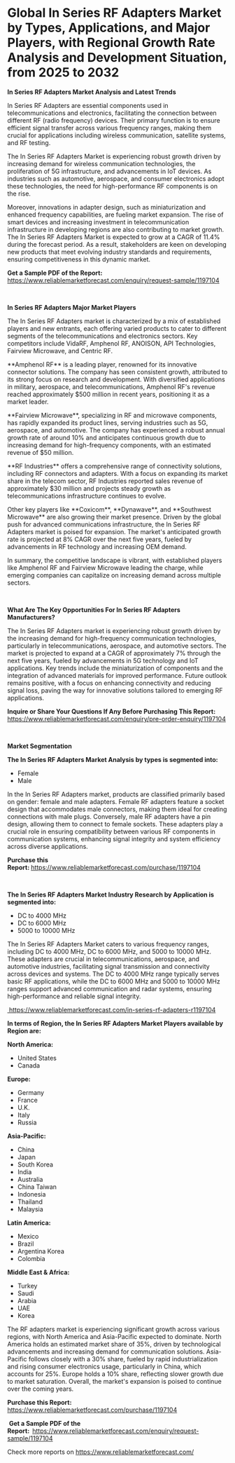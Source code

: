 <p><h1>Global In Series RF Adapters Market by Types, Applications, and Major Players, with Regional Growth Rate Analysis and Development Situation, from 2025 to 2032</h1></p><p><strong>In Series RF Adapters Market Analysis and Latest Trends</strong></p>
<p><p>In Series RF Adapters are essential components used in telecommunications and electronics, facilitating the connection between different RF (radio frequency) devices. Their primary function is to ensure efficient signal transfer across various frequency ranges, making them crucial for applications including wireless communication, satellite systems, and RF testing.</p><p>The In Series RF Adapters Market is experiencing robust growth driven by increasing demand for wireless communication technologies, the proliferation of 5G infrastructure, and advancements in IoT devices. As industries such as automotive, aerospace, and consumer electronics adopt these technologies, the need for high-performance RF components is on the rise. </p><p>Moreover, innovations in adapter design, such as miniaturization and enhanced frequency capabilities, are fueling market expansion. The rise of smart devices and increasing investment in telecommunication infrastructure in developing regions are also contributing to market growth. The In Series RF Adapters Market is expected to grow at a CAGR of 11.4% during the forecast period. As a result, stakeholders are keen on developing new products that meet evolving industry standards and requirements, ensuring competitiveness in this dynamic market.</p></p>
<p><strong>Get a Sample PDF of the Report:&nbsp;</strong> <a href="https://www.reliablemarketforecast.com/enquiry/request-sample/1197104?utm_campaign=2280&utm_medium=2&utm_source=Github&utm_content=ia&utm_term=13022025&utm_id=in-series-rf-adapters">https://www.reliablemarketforecast.com/enquiry/request-sample/1197104</a></p>
<p>&nbsp;</p>
<p><strong>In Series RF Adapters Major Market Players</strong></p>
<p><p>The In Series RF Adapters market is characterized by a mix of established players and new entrants, each offering varied products to cater to different segments of the telecommunications and electronics sectors. Key competitors include VidaRF, Amphenol RF, ANOISON, API Technologies, Fairview Microwave, and Centric RF.</p><p>**Amphenol RF** is a leading player, renowned for its innovative connector solutions. The company has seen consistent growth, attributed to its strong focus on research and development. With diversified applications in military, aerospace, and telecommunications, Amphenol RF's revenue reached approximately $500 million in recent years, positioning it as a market leader.</p><p>**Fairview Microwave**, specializing in RF and microwave components, has rapidly expanded its product lines, serving industries such as 5G, aerospace, and automotive. The company has experienced a robust annual growth rate of around 10% and anticipates continuous growth due to increasing demand for high-frequency components, with an estimated revenue of $50 million.</p><p>**RF Industries** offers a comprehensive range of connectivity solutions, including RF connectors and adapters. With a focus on expanding its market share in the telecom sector, RF Industries reported sales revenue of approximately $30 million and projects steady growth as telecommunications infrastructure continues to evolve.</p><p>Other key players like **Coxicom**, **Dynawave**, and **Southwest Microwave** are also growing their market presence. Driven by the global push for advanced communications infrastructure, the In Series RF Adapters market is poised for expansion. The market's anticipated growth rate is projected at 8% CAGR over the next five years, fueled by advancements in RF technology and increasing OEM demand.</p><p>In summary, the competitive landscape is vibrant, with established players like Amphenol RF and Fairview Microwave leading the charge, while emerging companies can capitalize on increasing demand across multiple sectors.</p></p>
<p>&nbsp;</p>
<p><strong>What Are The Key Opportunities For In Series RF Adapters Manufacturers?</strong></p>
<p><p>The In Series RF Adapters market is experiencing robust growth driven by the increasing demand for high-frequency communication technologies, particularly in telecommunications, aerospace, and automotive sectors. The market is projected to expand at a CAGR of approximately 7% through the next five years, fueled by advancements in 5G technology and IoT applications. Key trends include the miniaturization of components and the integration of advanced materials for improved performance. Future outlook remains positive, with a focus on enhancing connectivity and reducing signal loss, paving the way for innovative solutions tailored to emerging RF applications.</p></p>
<p><strong>Inquire or Share Your Questions If Any Before Purchasing This Report:</strong> <a href="https://www.reliablemarketforecast.com/enquiry/pre-order-enquiry/1197104?utm_campaign=2280&utm_medium=2&utm_source=Github&utm_content=ia&utm_term=13022025&utm_id=in-series-rf-adapters">https://www.reliablemarketforecast.com/enquiry/pre-order-enquiry/1197104</a></p>
<p>&nbsp;</p>
<p><strong>Market Segmentation</strong></p>
<p><strong>The In Series RF Adapters Market Analysis by types is segmented into:</strong></p>
<p><ul><li>Female</li><li>Male</li></ul></p>
<p><p>In the In Series RF Adapters market, products are classified primarily based on gender: female and male adapters. Female RF adapters feature a socket design that accommodates male connectors, making them ideal for creating connections with male plugs. Conversely, male RF adapters have a pin design, allowing them to connect to female sockets. These adapters play a crucial role in ensuring compatibility between various RF components in communication systems, enhancing signal integrity and system efficiency across diverse applications.</p></p>
<p><strong>Purchase this Report:&nbsp;</strong><a href="https://www.reliablemarketforecast.com/purchase/1197104?utm_campaign=2280&utm_medium=2&utm_source=Github&utm_content=ia&utm_term=13022025&utm_id=in-series-rf-adapters">https://www.reliablemarketforecast.com/purchase/1197104</a></p>
<p>&nbsp;</p>
<p><strong>The In Series RF Adapters Market Industry Research by Application is segmented into:</strong></p>
<p><ul><li>DC to 4000 MHz</li><li>DC to 6000 MHz</li><li>5000 to 10000 MHz</li></ul></p>
<p><p>The In Series RF Adapters Market caters to various frequency ranges, including DC to 4000 MHz, DC to 6000 MHz, and 5000 to 10000 MHz. These adapters are crucial in telecommunications, aerospace, and automotive industries, facilitating signal transmission and connectivity across devices and systems. The DC to 4000 MHz range typically serves basic RF applications, while the DC to 6000 MHz and 5000 to 10000 MHz ranges support advanced communication and radar systems, ensuring high-performance and reliable signal integrity.</p></p>
<p><a href="https://www.reliablemarketforecast.com/in-series-rf-adapters-r1197104?utm_campaign=2280&utm_medium=2&utm_source=Github&utm_content=ia&utm_term=13022025&utm_id=in-series-rf-adapters">&nbsp;https://www.reliablemarketforecast.com/in-series-rf-adapters-r1197104</a></p>
<p><strong>In terms of Region, the In Series RF Adapters Market Players available by Region are:</strong></p>
<p>
    <p> <strong> North America: </strong>
        <ul>
            <li>United States</li>
            <li>Canada</li>
        </ul>
        </p> 
    <p> <strong> Europe: </strong>
        <ul>
            <li>Germany</li>
            <li>France</li>
            <li>U.K.</li>
            <li>Italy</li>
            <li>Russia</li>
        </ul>
        </p> 
    <p> <strong> Asia-Pacific: </strong>
        <ul>
            <li>China</li>
            <li>Japan</li>
            <li>South Korea</li>
            <li>India</li>
            <li>Australia</li>
            <li>China Taiwan</li>
            <li>Indonesia</li>
            <li>Thailand</li>
            <li>Malaysia</li>
        </ul>
        </p> 
    <p> <strong> Latin America: </strong>
        <ul>
            <li>Mexico</li>
            <li>Brazil</li>
            <li>Argentina Korea</li>
            <li>Colombia</li>
        </ul>
        </p> 
    <p> <strong> Middle East & Africa: </strong>
        <ul>
            <li>Turkey</li>
            <li>Saudi</li>
            <li>Arabia</li>
            <li>UAE</li>
            <li>Korea</li>
        </ul>
    </p>
    </p>
<p><p>The RF adapters market is experiencing significant growth across various regions, with North America and Asia-Pacific expected to dominate. North America holds an estimated market share of 35%, driven by technological advancements and increasing demand for communication solutions. Asia-Pacific follows closely with a 30% share, fueled by rapid industrialization and rising consumer electronics usage, particularly in China, which accounts for 25%. Europe holds a 10% share, reflecting slower growth due to market saturation. Overall, the market's expansion is poised to continue over the coming years.</p></p>
<p><strong>Purchase this Report: </strong><a href="https://www.reliablemarketforecast.com/purchase/1197104?utm_campaign=2280&utm_medium=2&utm_source=Github&utm_content=ia&utm_term=13022025&utm_id=in-series-rf-adapters">https://www.reliablemarketforecast.com/purchase/1197104</a></p>
<p>&nbsp;<strong>Get a Sample PDF of the Report:&nbsp;&nbsp;</strong><a href="https://www.reliablemarketforecast.com/enquiry/request-sample/1197104?utm_campaign=2280&utm_medium=2&utm_source=Github&utm_content=ia&utm_term=13022025&utm_id=in-series-rf-adapters">https://www.reliablemarketforecast.com/enquiry/request-sample/1197104</a></p>
<p><strong></strong></p>
<p>Check more reports on <a href="https://www.reliablemarketforecast.com/?utm_campaign=2280&utm_medium=2&utm_source=Github&utm_content=ia&utm_term=13022025&utm_id=in-series-rf-adapters">https://www.reliablemarketforecast.com/</a></p>